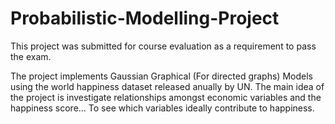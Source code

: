 # Probabilistic-Modelling-Project

This project was submitted for course evaluation as a requirement to pass the exam.

The project implements Gaussian Graphical (For directed graphs) Models using the world happiness dataset released anually by UN.
The main idea of the project is investigate relationships amongst economic variables and the happiness score...
To see which variables ideally contribute to happiness.
